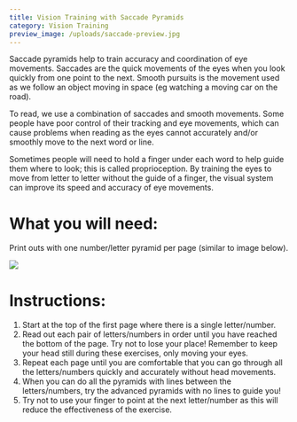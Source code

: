 ```yaml
---
title: Vision Training with Saccade Pyramids
category: Vision Training
preview_image: /uploads/saccade-preview.jpg
---
```

<p>Saccade pyramids help to train accuracy and coordination of eye movements. Saccades are the quick movements of the eyes when you look quickly from one point to the next. Smooth pursuits is the movement used as we follow an object moving in space (eg watching a moving car on the road). 

<p>To read, we use a combination of saccades and smooth movements. Some people have poor control of their tracking and eye movements, which can cause problems when reading as the eyes cannot accurately and/or smoothly move to the next word or line.

<p>Sometimes people will need to hold a finger under each word to help guide them where to look; this is called proprioception. By training the eyes to move from letter to letter without the guide of a finger, the visual system can improve its speed and accuracy of eye movements.

# What you will need:

Print outs with one number/letter pyramid per page (similar to image below). 

![](/uploads/saccade-pyramid.jpg)

# Instructions:

1. Start at the top of the first page where there is a single letter/number.
2. Read out each pair of letters/numbers in order until you have reached the bottom of the page. Try not to lose your place! Remember to keep your head still during these exercises, only moving your eyes.
3. Repeat each page until you are comfortable that you can go through all the letters/numbers quickly and accurately without head movements. 
4. When you can do all the pyramids with lines between the letters/numbers, try the advanced pyramids with no lines to guide you!
5. Try not to use your finger to point at the next letter/number as this will reduce the effectiveness of the exercise.
